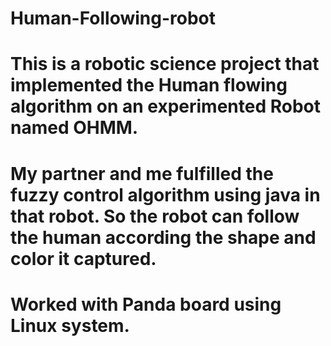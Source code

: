 # Human-Following-robot
# This is a robotic science project that implemented the Human flowing algorithm on an experimented Robot named OHMM. 
# My partner and me fulfilled the fuzzy control algorithm using java in that robot. So the robot can follow the human according the shape and color it captured.
# Worked with Panda board using Linux system.
